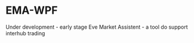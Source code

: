 # EMA-WPF
Under development - early stage
Eve Market Assistent - a tool do support interhub trading
